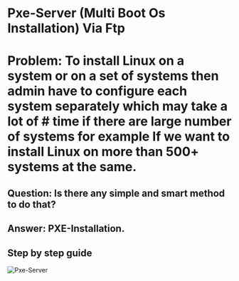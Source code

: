 # Pxe-Server (Multi Boot Os Installation) Via Ftp

# Problem: To install Linux on a system or on a set of systems then admin have to configure each system separately which may take a lot of # time if there are large number of systems for example If we want to install Linux on more than 500+ systems at the same.

## Question: Is there any simple and smart method to do that?
## Answer: PXE-Installation.


## Step by step guide

![Pxe-Server](https://user-images.githubusercontent.com/35398923/79103991-446ad680-7d8b-11ea-9cf3-164dbe030b41.JPG)
